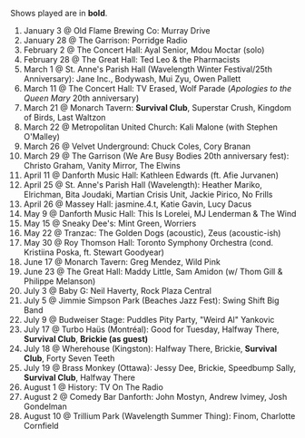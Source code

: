 Shows played are in **bold**.

1. January 3 @ Old Flame Brewing Co: Murray Drive
1. January 28 @ The Garrison: Porridge Radio
1. February 2 @ The Concert Hall: Ayal Senior, Mdou Moctar (solo)
1. February 28 @ The Great Hall: Ted Leo & the Pharmacists
1. March 1 @ St. Anne's Parish Hall (Wavelength Winter Festival/25th Anniversary): Jane Inc., Bodywash, Mui Zyu, Owen Pallett
1. March 11 @ The Concert Hall: TV Erased, Wolf Parade (_Apologies to the Queen Mary_ 20th anniversary)
1. March 21 @ Monarch Tavern: **Survival Club**, Superstar Crush, Kingdom of Birds, Last Waltzon
1. March 22 @ Metropolitan United Church: Kali Malone (with Stephen O'Malley)
1. March 26 @ Velvet Underground: Chuck Coles, Cory Branan
1. March 29 @ The Garrison (We Are Busy Bodies 20th anniversary fest): Christo Graham, Vanity Mirror, The Elwins
1. April 11 @ Danforth Music Hall: Kathleen Edwards (ft. Afie Jurvanen)
1. April 25 @ St. Anne's Parish Hall (Wavelength): Heather Mariko, Elrichman, Bita Joudaki, Martian Crisis Unit, Jackie Pirico, No Frills
1. April 26 @ Massey Hall: jasmine.4.t, Katie Gavin, Lucy Dacus
1. May 9 @ Danforth Music Hall: This Is Lorelei, MJ Lenderman & The Wind
1. May 15 @ Sneaky Dee's: Mint Green, Worriers
1. May 22 @ Tranzac: The Golden Dogs (acoustic), Zeus (acoustic-ish)
1. May 30 @ Roy Thomson Hall: Toronto Symphony Orchestra (cond. Kristiina Poska, ft. Stewart Goodyear)
1. June 17 @ Monarch Tavern: Greg Mendez, Wild Pink
1. June 23 @ The Great Hall: Maddy Little, Sam Amidon (w/ Thom Gill & Philippe Melanson)
1. July 3 @ Baby G: Neil Haverty, Rock Plaza Central
1. July 5 @ Jimmie Simpson Park (Beaches Jazz Fest): Swing Shift Big Band
1. July 9 @ Budweiser Stage: Puddles Pity Party, "Weird Al" Yankovic
1. July 17 @ Turbo Haüs (Montréal): Good for Tuesday, Halfway There, **Survival Club**, **Brickie (as guest)**
1. July 18 @ Wherehouse (Kingston): Halfway There, Brickie, **Survival Club**, Forty Seven Teeth
1. July 19 @ Brass Monkey (Ottawa): Jessy Dee, Brickie, Speedbump Sally, **Survival Club**, Halfway There
1. August 1 @ History: TV On The Radio
1. August 2 @ Comedy Bar Danforth: John Mostyn, Andrew Ivimey, Josh Gondelman
1. August 10 @ Trillium Park (Wavelength Summer Thing): Finom, Charlotte Cornfield
